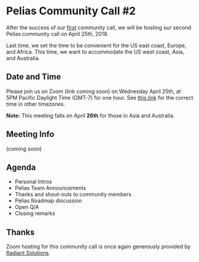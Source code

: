# Pelias Community Call #2

After the success of our [first](https://pelias.io/announcements/2018-03-15-pelias-community-call/) community call, we will be hosting our second Pelias community call on April 25th, 2018.

Last time, we set the time to be convenient for the US east coast, Europe, and Africa. This time, we want to accommodate the US west coast, Asia, and Australia.

## Date and Time

Please join us on Zoom (link coming soon) on Wednesday April 25th, at 5PM Pacific Daylight Time (GMT-7) for one hour. See [this link](https://www.timeanddate.com/worldclock/converter.html?iso=20180427T000000&p1=202&p2=179&p3=195&p4=95) for the correct time in other timezones.

**Note:** This meeting falls on April **26th** for those in Asia and Australia.

## Meeting Info

(coming soon)

## Agenda

* Personal Intros
* Pelias Team Announcements
* Thanks and shout-outs to community members
* Pelias Roadmap discussion
* Open Q/A
* Closing remarks

## Thanks

Zoom hosting for this community call is once again generously provided by [Radiant Solutions](http://radiantsolutions.com/).
